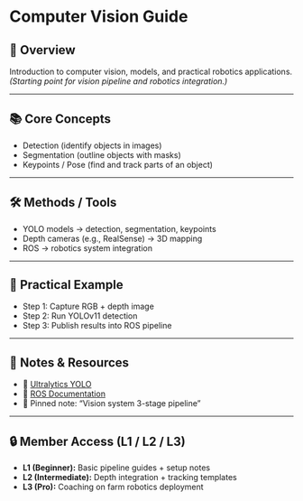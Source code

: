 # Computer Vision Guide

## 🔑 Overview
Introduction to computer vision, models, and practical robotics applications.  
*(Starting point for vision pipeline and robotics integration.)*

---

## 📚 Core Concepts
- Detection (identify objects in images)
- Segmentation (outline objects with masks)
- Keypoints / Pose (find and track parts of an object)

---

## 🛠️ Methods / Tools
- YOLO models → detection, segmentation, keypoints
- Depth cameras (e.g., RealSense) → 3D mapping
- ROS → robotics system integration

---

## 🎯 Practical Example
- Step 1: Capture RGB + depth image  
- Step 2: Run YOLOv11 detection  
- Step 3: Publish results into ROS pipeline  

---

## 📌 Notes & Resources
- 🔗 [Ultralytics YOLO](https://github.com/ultralytics/ultralytics)  
- 🔗 [ROS Documentation](https://docs.ros.org/)  
- 📄 Pinned note: “Vision system 3-stage pipeline”  

---

## 🔒 Member Access (L1 / L2 / L3)
- **L1 (Beginner):** Basic pipeline guides + setup notes  
- **L2 (Intermediate):** Depth integration + tracking templates  
- **L3 (Pro):** Coaching on farm robotics deployment  
